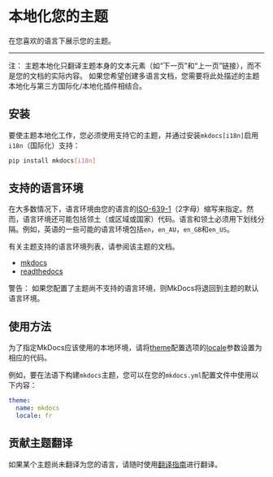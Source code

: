 # 本地化您的主题

在您喜欢的语言下展示您的主题。

---

注：
主题本地化只翻译主题本身的文本元素（如“下一页”和“上一页”链接），而不是您的文档的实际内容。
如果您希望创建多语言文档，您需要将此处描述的主题本地化与第三方国际化/本地化插件相结合。

## 安装

要使主题本地化工作，您必须使用支持它的主题，并通过安装`mkdocs[i18n]`启用`i18n`（国际化）支持：

```bash
pip install mkdocs[i18n]
```

## 支持的语言环境

在大多数情况下，语言环境由您的语言的[ISO-639-1]（2字母）缩写来指定。然而，语言环境还可能包括领土（或区域或国家）代码。语言和领土必须用下划线分隔。例如，英语的一些可能的语言环境包括`en`，`en_AU`，`en_GB`和`en_US`。

有关主题支持的语言环境列表，请参阅该主题的文档。

- [mkdocs](choosing-your-theme.md#mkdocs-locale)
- [readthedocs](choosing-your-theme.md#readthedocs-locale)

警告：
如果您配置了主题尚不支持的语言环境，则MkDocs将退回到主题的默认语言环境。

## 使用方法

为了指定MkDocs应该使用的本地环境，请将[theme]配置选项的[locale]参数设置为相应的代码。

例如，要在法语下构建`mkdocs`主题，您可以在您的`mkdocs.yml`配置文件中使用以下内容：

```yaml
theme:
  name: mkdocs
  locale: fr
```

## 贡献主题翻译

如果某个主题尚未翻译为您的语言，请随时使用[翻译指南]进行翻译。

[翻译指南]: ../dev-guide/translations.md
[locale]: configuration.md#locale
[theme]: configuration.md#theme
[ISO-639-1]: https://en.wikipedia.org/wiki/ISO_639-1